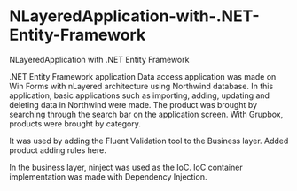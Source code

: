 # NLayeredApplication-with-.NET-Entity-Framework
NLayeredApplication  with .NET Entity Framework

.NET Entity Framework application
Data access application was made on Win Forms with nLayered architecture using Northwind database.
In this application, basic applications such as importing, adding, updating and deleting data in Northwind were made.
The product was brought by searching through the search bar on the application screen.
With Grupbox, products were brought by category.

It was used by adding the Fluent Validation tool to the Business layer. Added product adding rules here.

In the business layer, ninject was used as the IoC. IoC container implementation was made with Dependency Injection.
